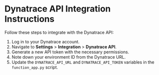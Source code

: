 # Dynatrace API Integration Instructions

Follow these steps to integrate with the Dynatrace API:

1. Log in to your Dynatrace account.
2. Navigate to **Settings** > **Integration** > **Dynatrace API**.
3. Generate a new API token with the necessary permissions.
4. Note down your environment ID from the Dynatrace URL.
5. Update the `DYNATRACE_API_URL` and `DYNATRACE_API_TOKEN` variables in the `function_app.py` script.